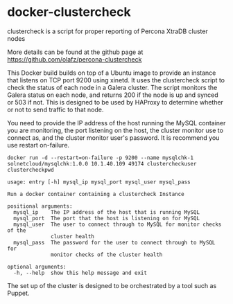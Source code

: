 # docker-clustercheck
clustercheck is a  script for proper reporting of Percona XtraDB cluster nodes

More details can be found at the github page at https://github.com/olafz/percona-clustercheck

This Docker build builds on top of a Ubuntu image to provide an instance that listens on TCP port 9200 using xinetd.  It uses the clustercheck script to check the status of each node in a Galera cluster.  The script monitors the Galera status on each node, and returns 200 if the node is up and synced or 503 if not.  This is designed to be used by HAProxy to determine whether or not to send traffic to that node.

You need to provide the IP address of the host running the MySQL container you are monitoring, the port listening on the host, the cluster monitor use to connect as, and the cluster monitor user's password.  It is recommend you use restart on-failure.

    docker run -d --restart=on-failure -p 9200 --name mysqlchk-1 solnetcloud/mysqlchk:1.0.0 10.1.40.109 49174 clustercheckuser clustercheckpwd

    usage: entry [-h] mysql_ip mysql_port mysql_user mysql_pass

    Run a docker container containing a clustercheck Instance

    positional arguments:
      mysql_ip    The IP address of the host that is running MySQL
      mysql_port  The port that the host is listening on for MySQL
      mysql_user  The user to connect through to MySQL for monitor checks of the
                  cluster health
      mysql_pass  The password for the user to connect through to MySQL for
                  monitor checks of the cluster health

    optional arguments:
      -h, --help  show this help message and exit

The set up of the cluster is designed to be orchestrated by a tool such as Puppet.  
